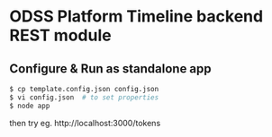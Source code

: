 # ODSS Platform Timeline backend REST module #

## Configure & Run as standalone app ##

```sh
$ cp template.config.json config.json
$ vi config.json  # to set properties
$ node app
```

then try eg. http://localhost:3000/tokens
